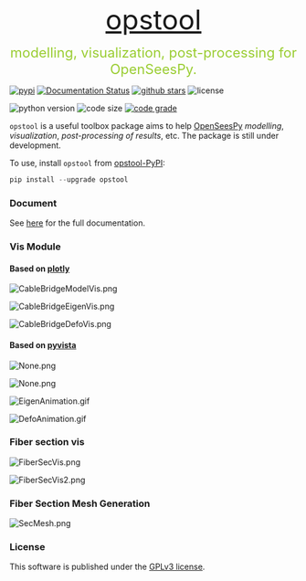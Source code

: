 <p align="center">
  <font size=7><a href="https://github.com/yexiang1992/opstool">opstool</a></font>
  <p align="center"><font size=5 color=YellowGreen>modelling, visualization, post-processing for OpenSeesPy.</font></p>
</p>

[![pypi](https://img.shields.io/pypi/v/opstool)](https://pypi.org/project/opstool/)
[![Documentation Status](https://readthedocs.org/projects/opstool/badge/?version=latest)](https://opstool.readthedocs.io/en/latest/?badge=latest)
[![github stars](https://img.shields.io/github/stars/yexiang1992/opstool?style=social)](https://github.com/yexiang1992/opstool)
![license](https://img.shields.io/github/license/yexiang1992/opstool)

![python version](https://img.shields.io/pypi/pyversions/opstool)
![code size](https://img.shields.io/github/languages/code-size/yexiang1992/opstool)
[![code grade](https://img.shields.io/codefactor/grade/github/yexiang1992/opstool)](https://www.codefactor.io/repository/github/yexiang1992/opstool)

``opstool`` is a useful toolbox package aims to help [OpenSeesPy](https://openseespydoc.readthedocs.io/en/latest/) *modelling*, *visualization*, *post-processing of results*, etc. 
The package is still under development.

To use, install `opstool` from [opstool-PyPI](https://pypi.org/project/opstool/):

```python
pip install --upgrade opstool
```

### Document

See [here](https://opstool.readthedocs.io/en/latest/index.html) for the full documentation.

### Vis Module

#### Based on [plotly](https://plotly.com/python/)

![CableBridgeModelVis.png](https://s2.loli.net/2022/12/02/iPhmRDaO83AVkbv.png)

![CableBridgeEigenVis.png](https://s2.loli.net/2022/12/02/3UzvQldb8CSIYJw.png)

![CableBridgeDefoVis.png](https://s2.loli.net/2022/12/02/qV2XzOkiMQTRl5D.png)

#### Based on [pyvista](https://docs.pyvista.org/)

![None.png](https://s2.loli.net/2022/12/07/TElXvIoDZFAfysc.png)

![None.png](https://s2.loli.net/2022/12/07/bMqL2kKHpN4XBeZ.png)

![EigenAnimation.gif](https://s2.loli.net/2022/12/07/akOEebwrNZCuj2V.gif)

![DefoAnimation.gif](https://s2.loli.net/2022/12/07/KVEYO6eC8hlWvXg.gif)

### Fiber section vis

![FiberSecVis.png](https://s2.loli.net/2022/12/03/jwvVecT3GCWbdBI.png)

![FiberSecVis2.png](https://s2.loli.net/2022/12/03/NQ5VOA6iUFtY9af.png)

### Fiber Section Mesh Generation

![SecMesh.png](https://s2.loli.net/2022/12/03/Jla3yTh1QxVZ9pk.png) 

### License

This software is published under the [GPLv3 license](https://www.gnu.org/licenses/gpl-3.0.en.html).